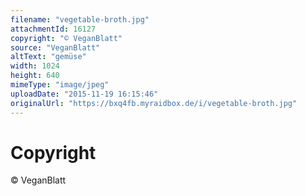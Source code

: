 ```yaml
---
filename: "vegetable-broth.jpg"
attachmentId: 16127
copyright: "© VeganBlatt"
source: "VeganBlatt"
altText: "gemüse"
width: 1024
height: 640
mimeType: "image/jpeg"
uploadDate: "2015-11-19 16:15:46"
originalUrl: "https://bxq4fb.myraidbox.de/i/vegetable-broth.jpg"
---
```


# Copyright

© VeganBlatt
